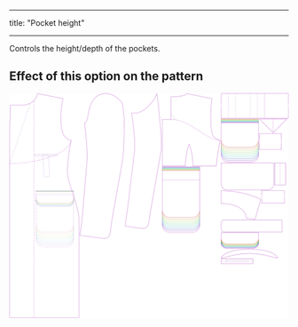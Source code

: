 - - -
title: "Pocket height"
- - -

Controls the height/depth of the pockets.

## Effect of this option on the pattern

![This image shows the effect of this option by superimposing several variants that have a different value for this option](carlton_pocketheight_sample.svg "Effect of this option on the pattern")
